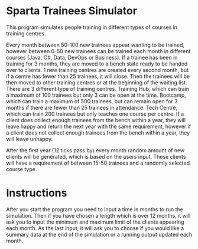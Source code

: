 # Sparta Trainees Simulator

This program simulates people training in different types of courses in training centres.

Every month between 50-100 new trainees appear wanting to be trained, however between 0-50 new trainees can be trained each month in different courses (Java, C#, Data, DevOps or Business). If a trainee has been in training for 3 months, they are moved to a bench state ready to be handed over to clients. 1 new training centres are created every second month, but if a centre has fewer than 25 trainees, it will close. Then the trainees will be then moved to other training centres or at the beginning of the waiting list. There are 3 different type of training centres. Training Hub, which can train a maximum of 100 trainees but only 3 can be open at the time. Bootcamp, which can train a maximum of 500 trainees, but can remain open for 3 months if there are fewer than 25 trainees in attendance. Tech Centre, which can train 200 trainees but only teaches one course per centre. If a client does collect enough trainees from the bench within a year, they will leave happy and return the next year with the same requirement, however if a client does not collect enough trainees from the bench within a year, they will leave unhappy.

After the first year (12 ticks pass by) every month random amount of new clients will be generated, which is based on the users input. These clients will have a requirement of between 15-50 trainees and a randomly selected course type.

# Instructions

After you start the program you need to input a time in months to run the simulation.
Then if you have chosen a length which is over 12 months, it will ask you to input the minimum and maximum limit of the clients appearing each month.
As the last input, it will ask you to choose if you would like a summary data at the end of the simulation or a running output updated each month.
